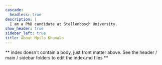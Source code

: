 ```yaml
---
cascade:
  headless: true
description: |
  I am a PhD candidate at Stellenbosch University.
show_header: true
sidebar_left: true
title: About Mpilo Khumalo
---
```


** index doesn't contain a body, just front matter above.
See the header / main / sidebar folders to edit the index.md files **

